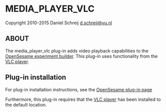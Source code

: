MEDIA_PLAYER_VLC
================

Copyright 2010-2015 Daniel Schreij <d.schreij@vu.nl>

ABOUT
-----

The media_player_vlc plug-in adds video playback capabilities to the [OpenSesame experiment builder][opensesame]. This plug-in uses functionality from the [VLC player][vlc].

Plug-in installation
--------------------

For plug-in installation instructions, see the [OpenSesame plug-in page][plug-ins]

Furthermore, this plug-in requires that the [VLC player][vlc] has been installed to the default location.

[opensesame]: http://www.cogsci.nl/opensesame
[vlc]: http://www.videolan.org/
[plug-ins]: http://osdoc.cogsci.nl/plug-ins/media-player-plug-in
